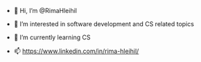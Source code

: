 - 👋 Hi, I’m @RimaHleihil
- 👀 I’m interested in software development and CS related topics
- 🌱 I’m currently learning CS

- 📫 https://www.linkedin.com/in/rima-hleihil/

<!---
RimaHleihil/RimaHleihil is a ✨ special ✨ repository because its `README.md` (this file) appears on your GitHub profile.
You can click the Preview link to take a look at your changes.
--->
